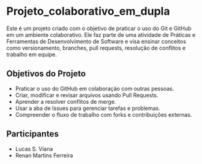# Projeto_colaborativo_em_dupla

Este é um projeto criado com o objetivo de praticar o uso do Git e GitHub em um ambiente colaborativo. Ele faz parte de uma atividade de Práticas e Ferramentas de Desenvolvimento de Software e visa ensinar conceitos como versionamento, branches, pull requests, resolução de conflitos e trabalho em equipe.

##  Objetivos do Projeto

- Praticar o uso do GitHub em colaboração com outras pessoas.
- Criar, modificar e revisar arquivos usando Pull Requests.
- Aprender a resolver conflitos de merge.
- Usar a aba de Issues para gerenciar tarefas e problemas.
- Compreender o fluxo de trabalho com forks e contribuições externas.

## Participantes 

- Lucas S. Viana
- Renan Martins Ferreira

